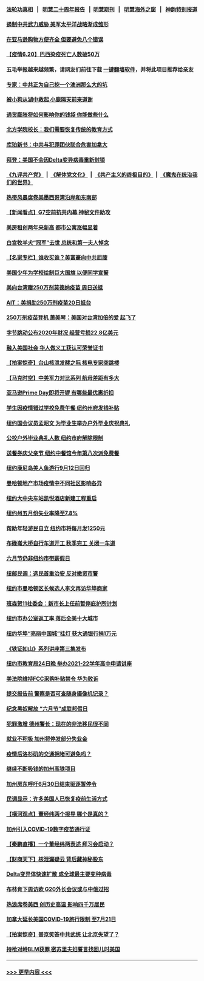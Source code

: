 #### [法轮功真相](https://github.com/gfw-breaker/truth/blob/master/README.md?t=0) &nbsp;&nbsp;|&nbsp;&nbsp; [明慧二十周年报告](https://github.com/gfw-breaker/mh-reports/blob/master/README.md?t=0) &nbsp;&nbsp;|&nbsp;&nbsp;[明慧期刊](https://github.com/gfw-breaker/mh-qikan) &nbsp;&nbsp;|&nbsp;&nbsp; [明慧海外之窗](https://github.com/gfw-breaker/mh-news/blob/master/README.md?t=0) &nbsp;&nbsp;|&nbsp;&nbsp; [神韵特别报道](https://github.com/gfw-breaker/mh-news/blob/master/shenyun.md?t=0)
#### [遏制中共武力威胁 美军太平洋战略渐成雏形](../pages/nsc412/n13033705.md?t=06202051) 
#### [在亚马逊购物方便齐全 但要避免八个错误](../pages/nsc412/n13032048.md?t=06202051) 
#### [【疫情6.20】巴西染疫死亡人数破50万](../pages/nsc412/n13034377.md?t=06202051) 
#### 五毛举报越来越频繁，请网友们前往下载 [一键翻墙软件](https://github.com/gfw-breaker/ssr-accounts)，并将此项目推荐给亲友
#### [专家：中共正为自己挖一个澳洲那么大的坑](../pages/nsc412/n13003730.md?t=06202051) 
#### [被小狗从湖中救起 小鹿隔天前来道谢](../pages/nsc412/n13034080.md?t=06202051) 
#### [通货膨胀将如何影响你的钱袋 你能做些什么](../pages/nsc412/n13033920.md?t=06202051) 
#### [北方学院校长：我们需要恢复传统的教育方式](../pages/nsc412/n13033915.md?t=06202051) 
#### [库珀新书：中共与犯罪团伙联合危害加拿大](../pages/nsc412/n13033846.md?t=06202051) 
#### [拜登：美国不会因Delta变异病毒重新封锁](../pages/nsc412/n13033801.md?t=06202051) 
#### [《九评共产党》](https://github.com/begood0513/9ping.md/blob/master/README.md) &nbsp;|&nbsp; [《解体党文化》](../../../../jtdwh.md/blob/master/README.md)  &nbsp;|&nbsp; [《共产主义的终极目的》](../../../../gczydzjmd.md/blob/master/README.md) &nbsp;|&nbsp; [《魔鬼在统治我们的世界》](../../../../mgztzwmdsj.md/blob/master/README.md) 
#### [热带风暴席卷美墨西哥湾沿岸和东南部](../pages/nsc412/n13033786.md?t=06202051) 
#### [【新闻看点】G7空前抗共内幕 神秘文件助攻](../pages/nsc412/n13033373.md?t=06202051) 
#### [美房租创两年来新高 都市公寓涨幅显着](../pages/nsc412/n13033618.md?t=06202051) 
#### [白宫牧羊犬“冠军”去世 总统和第一夫人悼念](../pages/nsc412/n13033583.md?t=06202051) 
#### [【名家专栏】谁收买谁？美富豪向中共屈膝](../pages/nsc412/n13033249.md?t=06202051) 
#### [美国少年为学校绘制巨大国旗 以便同学宣誓](../pages/nsc412/n13033217.md?t=06202051) 
#### [美向台湾赠250万剂莫德纳疫苗 周日送抵](../pages/nsc412/n13033241.md?t=06202051) 
#### [AIT：美捐助250万剂疫苗20日抵台](../pages/nsc412/n13033300.md?t=06202051) 
#### [250万剂疫苗登机 萧美琴：美国对台湾加倍的爱 起飞了](../pages/nsc412/n13033388.md?t=06202051) 
#### [字节跳动公布2020年财况 经营亏损22.8亿美元](../pages/nsc412/n13033347.md?t=06202051) 
#### [融入美国社会 华人做义工获认可荣誉证书](../pages/nsc412/n13033224.md?t=06202051) 
#### [【拍案惊奇】台山核泄发酵之际 核电专家突跳楼](../pages/nsc412/n13032472.md?t=06202051) 
#### [【马克时空】中美军力对比系列 航母差距有多大](../pages/nsc412/n13032956.md?t=06202051) 
#### [亚马逊Prime Day即将开锣 有哪些最优惠折扣](../pages/nsc412/n13032063.md?t=06202051) 
#### [学生因疫情错过学校免费午餐 纽约州府发钱补贴](../pages/nsc412/n13032430.md?t=06202051) 
#### [纽约国会议员孟昭文 为毕业生举办户外毕业庆祝典礼](../pages/nsc412/n13032482.md?t=06202051) 
#### [公校户外毕业典礼人数 纽约市府解除限制](../pages/nsc412/n13032479.md?t=06202051) 
#### [送餐券庆父亲节 纽约中餐馆今年第八次派免费餐](../pages/nsc412/n13032389.md?t=06202051) 
#### [纽约康尼岛美人鱼游行9月12日回归](../pages/nsc412/n13032408.md?t=06202051) 
#### [曼哈顿地产市场疫情中不同社区影响各异](../pages/nsc412/n13032517.md?t=06202051) 
#### [纽约大中央车站凯悦酒店新建工程重启](../pages/nsc412/n13032412.md?t=06202051) 
#### [纽约州五月份失业率降至7.8%](../pages/nsc412/n13032405.md?t=06202051) 
#### [帮助年轻游民自立 纽约市将每月发1250元](../pages/nsc412/n13032402.md?t=06202051) 
#### [布碌崙大桥自行车道开工 秋季完工 关闭一车道](../pages/nsc412/n13032414.md?t=06202051) 
#### [六月节仍非纽约市带薪假日](../pages/nsc412/n13032417.md?t=06202051) 
#### [纽邮民调：选民首重治安 反对撤资市警](../pages/nsc412/n13032419.md?t=06202051) 
#### [纽约市曼哈顿区长候选人李文再访华埠商家](../pages/nsc412/n13032422.md?t=06202051) 
#### [班森贺11社委会：新市长上任前暂停庇护所计划](../pages/nsc412/n13032428.md?t=06202051) 
#### [纽约市办公室返工率 落后全美十大城市](../pages/nsc412/n13032433.md?t=06202051) 
#### [纽约华埠“亮丽中国城”挂灯 获大通银行捐1万元](../pages/nsc412/n13032435.md?t=06202051) 
#### [《铁证如山》系列讲座第三集发布](../pages/nsc412/n13032475.md?t=06202051) 
#### [纽约市教育局24日晚 举办2021-22学年高中申请讲座](../pages/nsc412/n13032490.md?t=06202051) 
#### [美法院维持FCC采购补贴禁令 华为败诉](../pages/nsc412/n13032381.md?t=06202051) 
#### [提交报告前 警察是否可查随身摄像机记录？](../pages/nsc412/n13032320.md?t=06202051) 
#### [纪念黑奴解放 “六月节”成联邦假日](../pages/nsc412/n13030255.md?t=06202051) 
#### [犯罪激增 德州警长：现在的非法移民很不同](../pages/nsc412/n13032159.md?t=06202051) 
#### [就业不积极 加州将停发部分失业金](../pages/nsc412/n13032216.md?t=06202051) 
#### [疫情后洛杉矶的交通拥堵可避免吗？](../pages/nsc412/n13032133.md?t=06202051) 
#### [继续不断吸钱的加州高铁项目](../pages/nsc412/n13032121.md?t=06202051) 
#### [加州房东呼吁6月30日结束驱逐暂停令](../pages/nsc412/n13032103.md?t=06202051) 
#### [民调显示：许多美国人已恢复疫前生活方式](../pages/nsc412/n13031985.md?t=06202051) 
#### [【横河观点】董经纬两个报导 哪个是真的？](../pages/nsc412/n13032045.md?t=06202051) 
#### [加州引入COVID-19数字疫苗通行证](../pages/nsc412/n13032036.md?t=06202051) 
#### [【秦鹏直播】一个董经纬两表述 拜习会启动？](../pages/nsc412/n13032017.md?t=06202051) 
#### [【财商天下】核泄漏疑云 背后藏神秘股东](../pages/nsc412/n13031581.md?t=06202051) 
#### [Delta变异体快速扩散 成全球最主要变种病毒](../pages/nsc412/n13031970.md?t=06202051) 
#### [布林肯下周访欧 G20外长会议或与中俄过招](../pages/nsc412/n13031942.md?t=06202051) 
#### [热浪席卷美西 创历史高温 影响四千万居民](../pages/nsc412/n13031931.md?t=06202051) 
#### [加拿大延长美国COVID-19旅行限制 至7月21日](../pages/nsc412/n13031734.md?t=06202051) 
#### [【拍案惊奇】普京笑答中共武统 让北京失望了？](../pages/nsc412/n13031093.md?t=06202051) 
#### [持枪对峙BLM获罪 密苏里夫妇誓言找回儿时美国](../pages/nsc412/n13031704.md?t=06202051) 

----
#### [ >>> 更早内容 <<< ](../indexes/nsc412-earlier.md)
